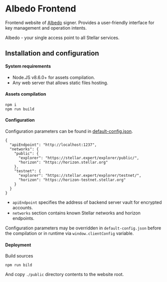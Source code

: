 # Albedo Frontend

Frontend website of [Albedo](../README.MD) signer.
Provides a user-friendly interface for key management and operation intents.

Albedo - your single access point to all Stellar services.

## Installation and configuration

#### System requirements

- Node.JS v8.6.0+ for assets compilation. 
- Any web server that allows static files hosting.

#### Assets compilation

```
npm i
npm run build
```

#### Configuration

Configuration parameters can be found in [default-config.json](./default-config.json).

```
{
  "apiEndpoint": "http://localhost:1237",
  "networks": {
    "public": {
      "explorer": "https://stellar.expert/explorer/public/",
      "horizon": "https://horizon.stellar.org"
    },
    "testnet": {
      "explorer": "https://stellar.expert/explorer/testnet/",
      "horizon": "https://horizon-testnet.stellar.org"
    }
  }
}
```

- `apiEndpoint` specifies the address of backend server vault for encrypted accounts.
- `networks` section contains known Stellar networks and horizon endpoints.

Configuration parameters may be overridden in `default-config.json` before the
compilation or in runtime via `window.clientConfig` variable.

#### Deployment

Build sources

```
npm run bild
```

And copy `./public` directory contents to the website root. 

